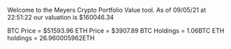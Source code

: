 Welcome to the Meyers Crypto Portfolio Value tool. 
As of 09/05/21 at 22:51:22 our valuation is $160046.34 

BTC Price = $51593.96
 ETH Price = $3907.89
BTC Holdings = 1.06BTC
 ETH holdings = 26.960005962ETH 
